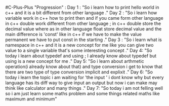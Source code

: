 #C-Plus-Plus
	"Progression" :
		Day 1 : "So i learn how to print hello world in c++ and it is a bit different from other language ."
		Day 2 : "So i learn how variable work in c++ how to print then and if you came form other language in c++ double work different from other language ; in c++ double store the  decimal value where as in other language float store decimal value and the main difference is 'const' like in c++ if we have to make the value permanent we have to put const in the starting ."
	  	Day 3 : "So i learn what is namespace in c++ and it is a new concept for me like you can give two value to a single variable that's some interesting concept ."
	 	Day 4: "So today i learn about typedef and using ; I already know about typedef but using is a new concept for me ."
   		Day 5: "So i learn about arthmetic operation(i already know about that) and type conversion i get to know that there are two type of type conversion implicit and explixit ."
		Day 6: "So today i learn the topic i am waiting for 'the input ' i dont know why but every language has its diff way to give input an output but now i can make may think like calculator and many things ."
		Day 7: "So today i am not felling well so i am just learn some maths problem and some things related maths like maximum and minimum"
